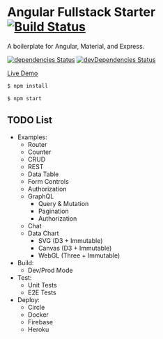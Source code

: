# Angular Fullstack Starter [![Build Status](https://circleci.com/gh/Shyam-Chen/Angular-Fullstack-Starter.png)](https://circleci.com/gh/Shyam-Chen/Angular-Fullstack-Starter)

A boilerplate for Angular, Material, and Express.

[![dependencies Status](https://david-dm.org/Shyam-Chen/Angular-Fullstack-Starter/status.svg)](https://david-dm.org/Shyam-Chen/Angular-Fullstack-Starter)
[![devDependencies Status](https://david-dm.org/Shyam-Chen/Angular-Fullstack-Starter/dev-status.svg)](https://david-dm.org/Shyam-Chen/Angular-Fullstack-Starter?type=dev)

[Live Demo](https://angular-by-example.firebaseapp.com/)

```bash
$ npm install
```

```bash
$ npm start
```

## TODO List

* Examples:
  * Router
  * Counter
  * CRUD
  * REST
  * Data Table
  * Form Controls
  * Authorization
  * GraphQL
    * Query & Mutation
    * Pagination
    * Authorization
  * Chat
  * Data Chart
    * SVG (D3 + Immutable)
    * Canvas (D3 + Immutable)
    * WebGL (Three + Immutable)
* Build:
  * Dev/Prod Mode
* Test:
  * Unit Tests
  * E2E Tests
* Deploy:
  * Circle
  * Docker
  * Firebase
  * Heroku
